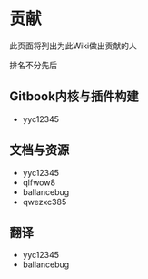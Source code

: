 # 贡献

此页面将列出为此Wiki做出贡献的人

排名不分先后

## Gitbook内核与插件构建

* yyc12345

## 文档与资源

* yyc12345
* qlfwow8
* ballancebug
* qwezxc385

## 翻译

* yyc12345
* ballancebug
